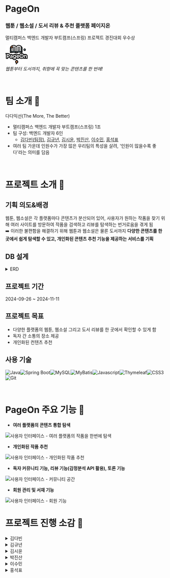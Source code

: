 # PageOn 
### 웹툰 / 웹소설 / 도서​ 리뷰 & 추천 플랫폼 페이지온
멀티캠퍼스 백엔드 개발자 부트캠프(스프링) 프로젝트 경진대회 우수상

<img width=70 src="https://github.com/selinakk/PageOn/blob/master/src/main/resources/static/img/main-logo.png?raw=true" alt="PageOn 로고"><br/>
_웹툰부터 도서까지, 취향에 꼭 맞는 콘텐츠를 한 번에!_ 



<br/>

# 팀 소개 👥
다다익선(The More, The Better)<br/>
- 멀티캠퍼스 백엔드 개발자 부트캠프(스프링) 1조
- 팀 구성: 백엔드 개발자 6인
  - [김다빈(팀장)](https://github.com/KIMDAB), [김규년](https://github.com/KyunyeonKim), [김시윤](https://github.com/selinakk), [박진산](https://github.com/JinsanPark), [이수민](https://github.com/aki2632), [홍석표](https://github.com/Hongseokpyo333)
- 여러 팀 가운데 인원수가 가장 많은 우리팀의 특성을 살려, '인원이 많을수록 좋다'라는 의미를 담음

<br/>

# 프로젝트 소개 📝
## 기획 의도&배경
웹툰, 웹소설은 각 플랫폼마다 콘텐츠가 분산되어 있어, 사용자가 원하는 작품을 찾기 위해 여러 사이트를 방문하여 작품을 검색하고 리뷰를 탐색하는 번거로움을 겪게 됨<br/>
➡️ 이러한 불편함을 해결하기 위해 웹툰과 웹소설은 물론 도서까지 **다양한 콘텐츠를 한 곳에서 쉽게 탐색할 수 있고, 개인화된 콘텐츠 추천 기능을 제공하는 서비스를 기획**

## DB 설계
<details>
    <summary>ERD</summary>
    <img alt="PageOn ERD" 
     src="https://github.com/selinakk/PageOn/blob/master/src/main/resources/static/img/pageon_erd.jpg?raw=true">
</details>

## 프로젝트 기간
2024-09-26 ~ 2024-11-11

## 프로젝트 목표
- 다양한 플랫폼의 웹툰, 웹소설 그리고 도서 리뷰를 한 곳에서 확인할 수 있게 함
- 독자 간 소통의 장소 제공⁠⁠​
- 개인화된 컨텐츠 추천⁠​


## 사용 기술
<img alt="Java" src="https://raw.githubusercontent.com/selinakk/PageOn/18f08a2c8b9b0e908568bbd6bae120fef16cc134/src/main/resources/static/img/badge_java.svg"/><img alt="Spring Boot" src="https://raw.githubusercontent.com/selinakk/PageOn/18f08a2c8b9b0e908568bbd6bae120fef16cc134/src/main/resources/static/img/badge_springb.svg"/><img alt="MySQL" src="https://raw.githubusercontent.com/selinakk/PageOn/18f08a2c8b9b0e908568bbd6bae120fef16cc134/src/main/resources/static/img/badge_mysql.svg"/><img alt="MyBatis" src="https://raw.githubusercontent.com/selinakk/PageOn/ce18b96427488420bba1de1aabf585d334053b5e/src/main/resources/static/img/badge_mybatis.svg"/><img alt="Javascript" src="https://raw.githubusercontent.com/selinakk/PageOn/18f08a2c8b9b0e908568bbd6bae120fef16cc134/src/main/resources/static/img/badge_js.svg"/><img alt="Thymeleaf" src="https://raw.githubusercontent.com/selinakk/PageOn/18f08a2c8b9b0e908568bbd6bae120fef16cc134/src/main/resources/static/img/badge_thyme.svg"/><img alt="CSS3" src="https://raw.githubusercontent.com/selinakk/PageOn/18f08a2c8b9b0e908568bbd6bae120fef16cc134/src/main/resources/static/img/badge_css.svg"/><img alt="Git" src="https://raw.githubusercontent.com/selinakk/PageOn/18f08a2c8b9b0e908568bbd6bae120fef16cc134/src/main/resources/static/img/badge_git.svg"/>

<br/>

# PageOn 주요 기능 📌
- **여러 플랫폼의 콘텐츠 통합 탐색**
<img alt="사용자 인터페이스 - 여러 플랫폼의 작품을 한번에 탐색" src="https://github.com/selinakk/PageOn/blob/master/src/main/resources/static/img/ui_browse.png?raw=true">

- **개인화된 작품 추천**
<img alt="사용자 인터페이스 - 개인화된 작품 추천" src="https://github.com/selinakk/PageOn/blob/master/src/main/resources/static/img/ui_recommend.png?raw=true">

- **독자 커뮤니티 기능, 리뷰 기능(감정분석 API 활용), 토론 기능**
<img alt="사용자 인터페이스 - 커뮤니티 공간" src="https://github.com/selinakk/PageOn/blob/master/src/main/resources/static/img/ui_community.png?raw=true">

- **회원 관리 및 서재 기능**
<img alt="사용자 인터페이스 - 회원 기능" src="https://github.com/selinakk/PageOn/blob/master/src/main/resources/static/img/ui_user.png?raw=true">


# 프로젝트 진행 소감 💬
<details>
    <summary>김다빈</summary>발생된 오류를 해결하는 과정에서 생각보다 많은 시간이 소요되었습니다. 같은 오류가 발생하더라도 빠르게 해결하기 위해 발생된 오류를 필기해두며 비슷한 오류가 발생해도 시간 소모가 많이 줄어들었습니다. 이렇게 필기하는 습관을 들이며 오류와 기능 구현하면서 계획했던 소요시간과 큰 오차가 생기지 않게 노력했습니다. 또한, 많은 인원이 하나의 프로젝트를 완성하기에 Notion과 git과 같은 협업tool를 사용하여 자료를 정리하고 보완하면서 사용된 협업tool에 익숙해지는 계기가 되었습니다. 이러한 프로젝트 과정을 통해 다른 팀원이 개발한 기능도 복습하고 이해하며 여러 명의 팀원들과 프로젝트를 진행하는 것은 혼자 프로젝트를 진행하던거와 달리 소통이 중요하다는 것을 깨닫고 여러 차례의 회의를 진행하면서 함께 오류를 해결하고 완성도 있는 프로젝트를 만드는데 뿌듯함을 느꼈습니다. ​
</details>
<details>
    <summary>김규년</summary>
    프로젝트를 진행하면서 초반에 세운 기획과 의도는 명확하게 잘 정해졌으나, 실제 개발이 시작되면서 새로운 기술과 기능들을 추가할 때마다 예상보다 많은 시간과 노력이 소요되었음을 깨닫게 되었습니다. 특히, 시큐리티와 스프링 캐싱 등의 기술을 활용하면서 새로운 기술들을 경험하였고 이러한 경험들이 제게 큰 성장을 가져다주었습니다. 또한, 협업을 통해 서로의 의견을 나누고 문제를 해결하는 과정에서 많은 것을 배우고, 팀워크의 중요성을 깨닫게 되었습니다. 전반적으로 매우 유익한 프로젝트였으며, 개인적으로나 팀원들과 함께 성장할 수 있는 기회가 되었던 것 같습니다.​
</details>
<details>
    <summary>김시윤</summary>
     팀원이 가장 많은 조에 배정되어 다양한 의견을 나누고 더 많은 기능을 제공하는 서비스를 완성할 수 있었습니다. 저는 토론 게시판과 사용자의 서재 페이지 구현, Thymeleaf 레이아웃을 맡았고, Git 버전 관리를 담당했습니다. 팀원들이 기능을 하나 둘 완성하며 마스터 브랜치에서 PageOn 서비스가 완성되는 모습을 보는 것이 무척 뜻깊었습니다. 이전에는 주로 프론트엔드만 맡아 프로젝트 완성에 직접적으로 관여하지 못했지만, 이번 프로젝트에서는 기능 단위로 프론트엔드와 백엔드를 맞춰가며 퍼즐을 완성하는 듯한 경험을 했습니다. 프로젝트 동안 팀원들의 상호 존중과 원활한 소통 덕분에 멋진 퍼즐이 완성되었습니다. 또한, 암호화, 개발 테스트, 디버깅 등의 과정을 접하며 소중한 경험을 쌓았습니다.​
</details>
<details>
    <summary>박진산</summary>
이번 프로젝트에서 저는 웹툰 페이지와 게시판 구현을 맡았으며, 프로젝트를 진행하는 동안 많은 것을 배울 수 있는 시간이었습니다. 먼저 저에게는 Git 사용이 큰 도전이었습니다. 팀 협업에서 Git은 필수이지만, 저는 익숙하지 않아서 사용하는데 어려움을 겪었습니다만, 다행히 팀원들이 도와준 덕분에 점차 익숙해졌고, 협업에서 중요한 버전 관리의 기초를 다질 수 있었습니다. 개발을 진행하다 보니 초기 설계와 달라지는 부분도 생겼습니다. 예상치 못한 문제가 발생하거나 새로운 기능이 추가되면서 설계를 조금씩 수정하게 되었고, 서툴게 구현된 부분도 있었습니다. 이를 통해 다음에는 더 철저한 설계와 유연한 계획이 필요하다는 것을 배우게 되었습니다.특히 웹툰 API 연동 작업은 어려웠지만, 여러 차례 시행착오 끝에 데이터를 성공적으로 연동하고 가져오게 되어 큰 보람을 느꼈습니다.​
</details>
<details>
    <summary>이수민</summary>
    프로젝트를 진행하면서, 설계 단계에서 미처 고려하지 못한 부분들이 실제 구현 단계에 있었습니다. 그 결과, DB 테이블을 수정하거나 기존 클래스 다이어그램에 없던 항목들을 추가하는 상황이 발생했습니다. 설계에서 크게 변경되지 않은 부분은 구현 과정에서 비교적 원활하게 진행되었지만, 설계가 미흡했던 부분은 예상치 못한 오류가 자주 발생하여 개발 속도에 영향을 주었습니다. 물론 전반적인 기능에 대해서는 생각대로 개발할 수 있었고, 분배 받은 파트의 기능들을 정해진 기간내에 개발 완료할 수 있어 큰 보람을 느꼈습니다. 이 경험을 통해 설계의 중요성을 다시 한번 절감하게 되었고 추후 프로젝트에서는 더 철저하고 꼼꼼한 설계를 통해, 구현 단계에서의 오류를 줄이고 효율적으로 개발을 진행할 수 있도록 노력해야겠다는 교훈을 얻을 수 있었습니다.​
</details>
<details>
    <summary>홍석표</summary>
프로젝트 초반에는 주어진 기간 안에 모든 기능과 페이지를 완성하고 원활하게 통합할 수 있을지에 대한 우려가 있었습니다. 실제 개발을 시작하니, 예상하지 못했던 문제들이 발생했습니다. 특히 데이터베이스 테이블의 속성 변경이나 기능 간 연동에서의 오류가 발생하면서, 계획보다 시간이 지체됐던 부분도 있었습니다. 다행히 기능 분석, 유스케이스 다이어그램, 와이어프레임 등의 주요 설계를 사전에 충분히 준비해 둔 덕분에, 어려운 상황에서도 비교적 효율적으로 개발을 진행할 수 있었습니다. 이를 통해 철저한 설계의 중요성을 다시금 깨달았고, 앞으로의 프로젝트에서도 설계 단계에 더욱 집중할 필요성을 느꼈습니다. 개발 중에는 각자 맡은 기능을 완성한 뒤 깃허브를 통해 피드백을 주고받으며 보완 작업을 이어갔습니다. 이 과정에서 부족한 점이 명확히 드러났고, 수정하는 과정에서 기술적 성장과 협업의 중요성을 깊이 배웠습니다. 특히, 서로의 의견을 존중하고 소통하는 것이 프로젝트의 성공에 얼마나 중요한지 깨달은 값진 경험이었습니다.​
</details>
